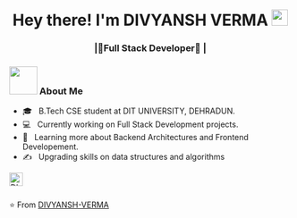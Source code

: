 <h1 align="center">Hey there! I'm DIVYANSH VERMA <img src="https://github.com/piyushP7pravin/piyushP7pravin/blob/master/Hi.gif" width="29px"> </h1>
<h3 align="center"> |🚀Full Stack Developer🚀 |</h3>
<div>
<div align="left"> 
  <h3> <img src="https://media.giphy.com/media/mGcNjsfWAjY5AEZNw6/giphy.gif" width="50"> About Me </h3>

  - 🎓 &nbsp; B.Tech CSE student at DIT UNIVERSITY, DEHRADUN.
  - 💻 &nbsp; Currently working on Full Stack Development projects.
  - 🌱 &nbsp; Learning more about Backend Architectures and Frontend Developement.
  - ✍️ &nbsp; Upgrading skills on data structures and algorithms
  
    
</div>

  
 <a href="https://www.linkedin.com/in/divyansh-verma-420289190/">
   <img align="left" alt="DIVYANSH VERMA | Linkedin" width="24px" src="https://github.com/piyushP7pravin/piyushP7pravin/blob/master/Linkedin.svg" />
  </a>
</div>
<br>
<br>

⭐️ From [DIVYANSH-VERMA](https://github.com/DivyanshVerma217)

